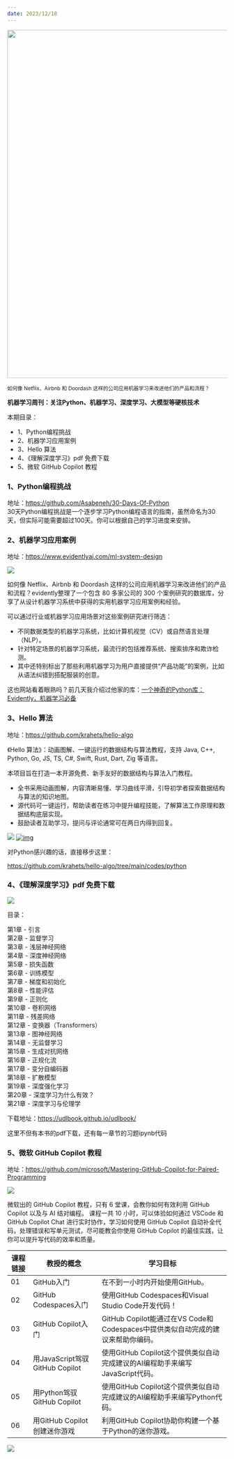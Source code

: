 ```yaml
---
date: 2023/12/18
---
```


<img src="https://my-wechat.oss-cn-beijing.aliyuncs.com/F0vJTgpXsAE8oHS.png" width="800" />  

<small>如何像 Netflix、Airbnb 和 Doordash 这样的公司应用机器学习来改进他们的产品和流程？</small>  

**机器学习周刊：关注Python、机器学习、深度学习、大模型等硬核技术**  


本期目录：

- 1、Python编程挑战
- 2、机器学习应用案例
- 3、Hello 算法
- 4、《理解深度学习》pdf 免费下载
- 5、微软 GitHub Copilot 教程

### 1、Python编程挑战

地址：https://github.com/Asabeneh/30-Days-Of-Python  
30天Python编程挑战是一个逐步学习Python编程语言的指南，虽然命名为30天，但实际可能需要超过100天。你可以根据自己的学习进度来安排。

### 2、机器学习应用案例

地址：https://www.evidentlyai.com/ml-system-design

![](https://my-wechat.oss-cn-beijing.aliyuncs.com/F0vJTgpXsAE8oHS.png)

如何像 Netflix、Airbnb 和 Doordash 这样的公司应用机器学习来改进他们的产品和流程？evidently整理了一个包含 80 多家公司的 300 个案例研究的数据库，分享了从设计机器学习系统中获得的实用机器学习应用案例和经验。

可以通过行业或机器学习应用场景对这些案例研究进行筛选：

- 不同数据类型的机器学习系统，比如计算机视觉（CV）或自然语言处理（NLP）。
- 针对特定场景的机器学习系统，最流行的包括推荐系统、搜索排序和欺诈检测。
- 其中还特别标出了那些利用机器学习为用户直接提供“产品功能”的案例，比如从语法纠错到搭配服装的创意。

这也网站看着眼熟吗？前几天我介绍过他家的库：[一个神奇的Python库：Evidently，机器学习必备](https://mp.weixin.qq.com/s/2eMxfzAS8UltfTAoAkUipg)

### 3、Hello 算法

地址：https://github.com/krahets/hello-algo

《Hello 算法》：动画图解、一键运行的数据结构与算法教程，支持 Java, C++, Python, Go, JS, TS, C#, Swift, Rust, Dart, Zig 等语言。

本项目旨在打造一本开源免费、新手友好的数据结构与算法入门教程。

- 全书采用动画图解，内容清晰易懂、学习曲线平滑，引导初学者探索数据结构与算法的知识地图。
- 源代码可一键运行，帮助读者在练习中提升编程技能，了解算法工作原理和数据结构底层实现。
- 鼓励读者互助学习，提问与评论通常可在两日内得到回复。

[![](https://my-wechat.oss-cn-beijing.aliyuncs.com/68747470733a2f2f7777772e68656c6c6f2d616c676f2e636f6d2f696e6465782e6173736574732f616e696d6174696f6e2e676966.gif)](https://camo.githubusercontent.com/5fa4f85d0ee8b6bb47d8ac40a2ddcf048a6cb6932590e597ec10a224ff9c3967/68747470733a2f2f7777772e68656c6c6f2d616c676f2e636f6d2f696e6465782e6173736574732f616e696d6174696f6e2e676966) [![img](https://camo.githubusercontent.com/42ed03148f64c5323784eceba9afd0971d4d8e6b09a0f13afca19eb9e13cb797/68747470733a2f2f7777772e68656c6c6f2d616c676f2e636f6d2f696e6465782e6173736574732f72756e6e696e675f636f64652e676966)](https://camo.githubusercontent.com/42ed03148f64c5323784eceba9afd0971d4d8e6b09a0f13afca19eb9e13cb797/68747470733a2f2f7777772e68656c6c6f2d616c676f2e636f6d2f696e6465782e6173736574732f72756e6e696e675f636f64652e676966)



对Python感兴趣的话，直接移步这里：

https://github.com/krahets/hello-algo/tree/main/codes/python

### 4、《理解深度学习》pdf 免费下载

![](https://my-wechat.oss-cn-beijing.aliyuncs.com/GAn3im9a8AAAfaz.jpeg)

目录：

第1章 - 引言  
第2章 - 监督学习  
第3章 - 浅层神经网络  
第4章 - 深度神经网络  
第5章 - 损失函数  
第6章 - 训练模型  
第7章 - 梯度和初始化  
第8章 - 性能评估   
第9章 - 正则化  
第10章 - 卷积网络  
第11章 - 残差网络  
第12章 - 变换器（Transformers）  
第13章 - 图神经网络  
第14章 - 无监督学习  
第15章 - 生成对抗网络  
第16章 - 正规化流  
第17章 - 变分自编码器  
第18章 - 扩散模型  
第19章 - 深度强化学习  
第20章 - 深度学习为什么有效？  
第21章 - 深度学习与伦理学 

下载地址：https://udlbook.github.io/udlbook/

这里不但有本书的pdf下载，还有每一章节的习题ipynb代码

### 5、微软 GitHub Copilot 教程

地址：https://github.com/microsoft/Mastering-GitHub-Copilot-for-Paired-Programming

![](https://my-wechat.oss-cn-beijing.aliyuncs.com/GitHub%20101%20-%20Curriculum.png)

微软出的 GitHub Copilot 教程，只有 6 堂课，会教你如何有效利用 GitHub Copilot 以及与 AI 结对编程。 课程一共 10 小时，可以体验如何通过 VSCode 和 GitHub Copilot Chat 进行实时协作，学习如何使用 GitHub Copilot 自动补全代码，处理错误和写单元测试，尽可能教会你使用 GitHub Copilot 的最佳实践，让你可以提升写代码的效率和质量。

| 课程链接 | 教授的概念                     | 学习目标                                                     |
| -------- | ------------------------------ | ------------------------------------------------------------ |
| 01       | GitHub入门                     | 在不到一小时内开始使用GitHub。                               |
| 02       | GitHub Codespaces入门          | 使用GitHub Codespaces和Visual Studio Code开发代码！          |
| 03       | GitHub Copilot入门             | GitHub Copilot能通过在VS Code和Codespaces中提供类似自动完成的建议来帮助你编码。 |
| 04       | 用JavaScript驾驭GitHub Copilot | 使用GitHub Copilot这个提供类似自动完成建议的AI编程助手来编写JavaScript代码。 |
| 05       | 用Python驾驭GitHub Copilot     | 使用GitHub Copilot这个提供类似自动完成建议的AI编程助手来编写Python代码。 |
| 06       | 用GitHub Copilot创建迷你游戏   | 利用GitHub Copilot协助你构建一个基于Python的迷你游戏。       |

![](https://my-wechat.oss-cn-beijing.aliyuncs.com/WX20230912-203916-20231216224408112-20231216224501243.png)
